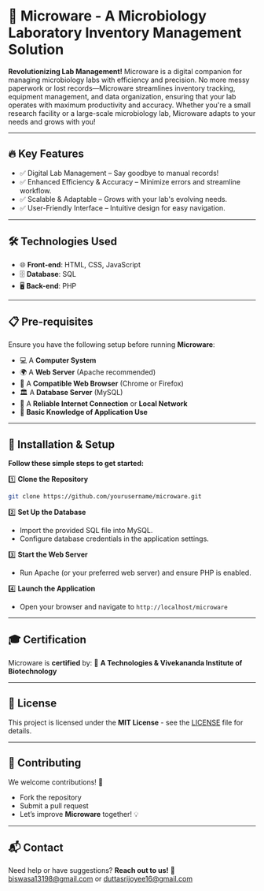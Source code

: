 # 🔬 **Microware** - A Microbiology Laboratory Inventory Management Solution

**Revolutionizing Lab Management!**
Microware is a digital companion for managing microbiology labs with efficiency and precision. No more messy paperwork or lost records—Microware streamlines inventory tracking, equipment management, and data organization, ensuring that your lab operates with maximum productivity and accuracy. Whether you're a small research facility or a large-scale microbiology lab, Microware adapts to your needs and grows with you!

---
## 🔥 Key Features

- ✅ Digital Lab Management – Say goodbye to manual records!
- ✅ Enhanced Efficiency & Accuracy – Minimize errors and streamline workflow.
- ✅ Scalable & Adaptable – Grows with your lab's evolving needs.
- ✅ User-Friendly Interface – Intuitive design for easy navigation.

---

## 🛠️ Technologies Used
- 🌐 **Front-end**: HTML, CSS, JavaScript
- 🗄️ **Database**: SQL
- 🖥️ **Back-end**: PHP

---

## 📋 Pre-requisites
Ensure you have the following setup before running **Microware**:
- 💻 A **Computer System**
- 🌍 A **Web Server** (Apache recommended)
- 🔎 A **Compatible Web Browser** (Chrome or Firefox)
- 🏛️ A **Database Server** (MySQL)
- 📡 A **Reliable Internet Connection** or **Local Network**
- 📖 **Basic Knowledge of Application Use**

---

## 🚀 Installation & Setup
**Follow these simple steps to get started:**

1️⃣ **Clone the Repository**
   ```sh
   git clone https://github.com/yourusername/microware.git
   ```

2️⃣ **Set Up the Database**
- Import the provided SQL file into MySQL.
- Configure database credentials in the application settings.

3️⃣ **Start the Web Server**
- Run Apache (or your preferred web server) and ensure PHP is enabled.

4️⃣ **Launch the Application**
- Open your browser and navigate to `http://localhost/microware`

---

## 🎓 Certification
Microware is **certified** by:
🏅 **A Technologies & Vivekananda Institute of Biotechnology**

---

## 📜 License
This project is licensed under the **MIT License** - see the [LICENSE](LICENSE) file for details.

---

## 🤝 Contributing
We welcome contributions! 🚀
- Fork the repository
- Submit a pull request
- Let’s improve **Microware** together! 💡

---

## 📬 Contact
Need help or have suggestions? **Reach out to us!**
📧 biswasa13198@gmail.com or duttasrijoyee16@gmail.com

